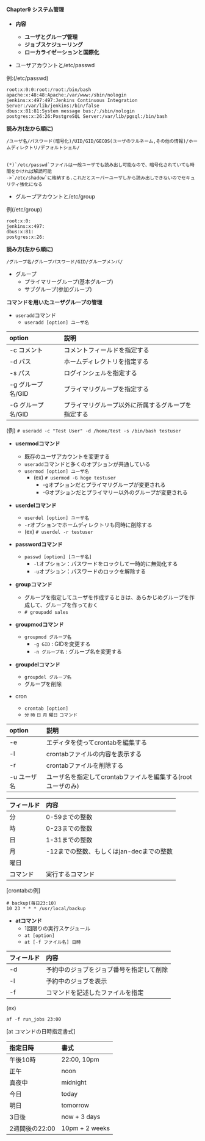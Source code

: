 ####    Chapter9  システム管理
- **内容**
  - **ユーザとグループ管理**
  - **ジョブスケジューリング**
  - **ローカライゼーションと国際化**


- ユーザアカウントと/etc/passwd

例:(/etc/passwd)
```
root:x:0:0:root:/root:/bin/bash
apache:x:48:48:Apache:/var/www:/sbin/nologin
jenkins:x:497:497:Jenkins Continuous Integration Server:/var/lib/jenkins:/bin/false
dbus:x:81:81:System message bus:/:/sbin/nologin
postgres:x:26:26:PostgreSQL Server:/var/lib/pgsql:/bin/bash
```
**読み方(左から順に)**
```
/ユーザ名/パスワード(暗号化)/UID/GID/GECOS(ユーザのフルネーム,その他の情報)/ホームディレクトリ/デフォルトシェル/


(*)`/etc/passwd`ファイルは一般ユーザでも読み出し可能なので、暗号化されていても時間をかければ解読可能
->`/etc/shadow`に格納する.これだとスーパーユーザしから読み出しできないのでセキュリティ強化になる
```

- グループアカウントと/etc/group

例(/etc/group)
```
root:x:0:
jenkins:x:497:
dbus:x:81:
postgres:x:26:
```
**読み方(左から順に)**
```
/グループ名/グループパスワード/GID/グループメンバ/
```
- グループ
  - プライマリーグループ(基本グループ)
  - サブグループ(参加グループ)
 
  
**コマンドを用いたユーザグループの管理**
- `useradd`コマンド
  - `useradd [option] ユーザ名` 

|option|説明         |
|:-----------|:------------|
|-c コメント|コメントフィールドを指定する|
|-d パス|ホームディレクトリを指定する|
|-s パス|ログインシェルを指定する|
|-g グループ名/GID|プライマリグループを指定する|
|-G グループ名/GID|プライマリグループ以外に所属するグループを指定する|

(例)
`# useradd -c "Test User" -d /home/test -s /bin/bash testuser`


- **usermodコマンド**
  - 既存のユーザアカウントを変更する
  - `useradd`コマンドと多くのオプションが共通している
  - `usermod [option] ユーザ名`
    - (ex) `# usermod -G hoge testuser`
      - -gオプションだとプライマリグループが変更される
      - -Gオプションだとプライマリー以外のグループが変更される

- **userdelコマンド**
  - `userdel [option] ユーザ名`
  - `-r`オプションでホームディレクトリも同時に削除する
  - (ex) `# userdel -r testuser`

- **passwordコマンド**
  - `passwd [option] [ユーザ名]`
    - `-l`オプション：パスワードをロックして一時的に無効化する
    - `-u`オプション：パスワードのロックを解除する

- **groupコマンド**
  - グループを指定してユーザを作成するときは、あらかじめグループを作成して、グループを作っておく
  - `# groupadd sales`

- **groupmodコマンド**
  - `groupmod グループ名`
    - `-g GID` : GIDを変更する
    - `-n グループ名` : グループ名を変更する

- **groupdelコマンド**
  - `groupdel グループ名`
  - グループを削除

- cron
  - `crontab [option]`
  - `分` `時` `日` `月` `曜日` `コマンド`

|option|説明         |
|:-----------|:------------|
|-e| エディタを使ってcrontabを編集する|
|-l|crontabファイルの内容を表示する|
|-r|crontabファイルを削除する|
|-u ユーザ名|ユーザ名を指定してcrontabファイルを編集する(rootユーザのみ)|


|フィールド|内容         |
|:-----------|:------------|
|分| 0-59までの整数|
|時|0-23までの整数|
|日|1-31までの整数|
|月|-12までの整数、もしくはjan-decまでの整数|
|曜日| |
|コマンド|実行するコマンド|

[crontabの例]
```
# backup(毎日23:10)
10 23 * * * /usr/local/backup

```

- **atコマンド**
  - 1回限りの実行スケジュール
  - `at [option]`
  - `at [-f ファイル名] 日時`

|フィールド|内容         |
|:-----------|:------------|
|-d|予約中のジョブをジョブ番号を指定して削除|
|-l|予約中のジョブを表示|
|-f|コマンドを記述したファイルを指定|

(ex)
```
af -f run_jobs 23:00
```

[at コマンドの日時指定書式]

|指定日時|書式         |
|:-----------|:------------|
|午後10時|22:00, 10pm|
|正午|noon|
|真夜中|midnight|
|今日|today|
|明日|tomorrow|
|3日後|now + 3 days|
|2週間後の22:00| 10pm + 2 weeks|

